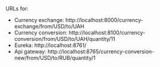 URLs for:

+ Currency exchange: http://localhost:8000/currency-exchange/from/USD/to/UAH
+ Currency conversion: http://localhost:8100/currency-conversion/from/USD/to/UAH/quantity/11
+ Eureka: http://localhost:8761/
+ Api gateway: http://localhost:8765/currency-conversion-new/from/USD/to/RUB/quantity/1